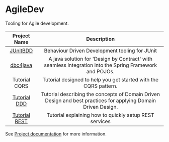 AgileDev
========

Tooling for Agile development.

|Project Name|Description|
|:-:|:-:|
|[JUnitBDD](http://uniknow.github.io/AgileDev/site/0.1.10-SNAPSHOT-SNAPSHOT/parent/JUnitBDD/index.html)|Behaviour Driven Development tooling for JUnit|
|[dbc4java](http://uniknow.github.io/AgileDev/site/0.1.10-SNAPSHOT-SNAPSHOT/parent/dbc4java/index.html)|A java solution for 'Design by Contract' with seamless integration into the Spring Framework and POJOs.|
|Tutorial CQRS|Tutorial designed to help you get started with the CQRS pattern.|
|[Tutorial DDD](http://uniknow.github.io/AgileDev/site/0.1.10-SNAPSHOT-SNAPSHOT/parent/ddd/index.html)|Tutorial describing the concepts of Domain Driven Design and best practices for applying Domain Driven Design.|
|[Tutorial REST](http://uniknow.github.io/AgileDev/site/0.1.10-SNAPSHOT-SNAPSHOT/parent/rest/index.html)|Tutorial explaining how to quickly setup REST services|

See [Project documentation](http://uniknow.github.io/AgileDev/site/0.1.10-SNAPSHOT-SNAPSHOT/index.html) for more information.